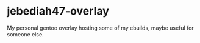 # jebediah47-overlay

My personal gentoo overlay hosting some of my ebuilds, maybe useful for someone else.
